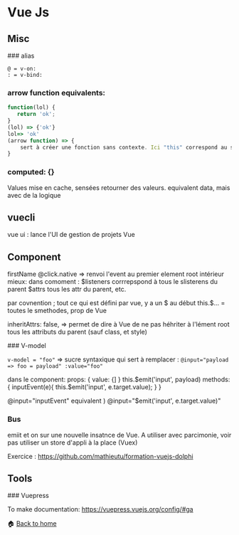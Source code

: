 Vue Js
======

Misc
------

### alias 
```
@ = v-on:
: = v-bind:
```

### arrow function equivalents:
```js
function(lol) {
   return 'ok';
}
(lol) => {'ok'}
lol=> 'ok'
(arrow function) => {
    sert à créer une fonction sans contexte. Ici "this" correspond au scope du dessus.
}
```

### computed: {}

Values mise en cache, sensées retourner des valeurs.
equivalent data, mais avec de la logique

vuecli
------
vue ui : lance l'UI de gestion de projets Vue


Component
------
firstName
@click.native => renvoi l'event au premier element root intérieur
mieux:
dans comoment : $listeners corrrepspond à tous le slisterens du parent
$attrs tous les attr du parent, etc.

par covnention ; tout ce qui est défini par vue, y a un $ au début
this.$... = toutes le smethodes, prop de Vue

 inheritAttrs: false, => permet de dire à Vue de ne pas héhriter à l'lément root tous les attributs du parent (sauf class, et style)


### V-model

`v-model = "foo"`
=> sucre syntaxique qui sert à remplacer :
`@input="payload => foo = payload" :value="foo"`

dans le component:
props: {
    value: {]
}
this.$emit('input', payload)
methods: {
    inputEvent(e){
        this.$emit('input', e.target.value);
    }
}

@input="inputEvent" equivalent ) 
@input="$emit('input', e.target.value)"

### Bus 

emiit et on sur une nouvelle insatnce de Vue.
A utiliser avec parcimonie, voir pas
utiliser un store d'appli à la place (Vuex)

Exercice : https://github.com/mathieutu/formation-vuejs-dolphi


Tools
------

### Vuepress

To make documentation:
https://vuepress.vuejs.org/config/#ga

:house: [Back to home](../../README.md)
    